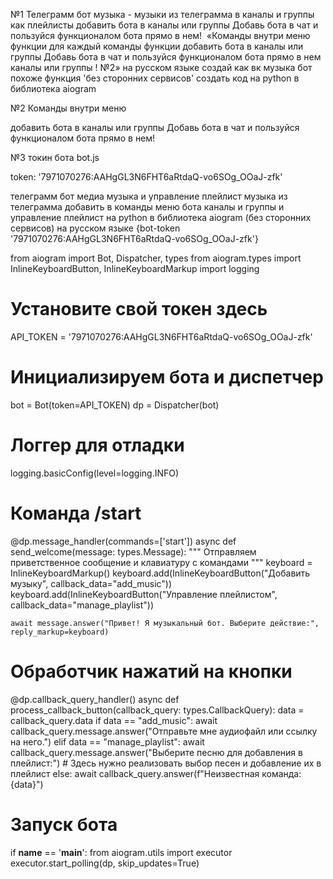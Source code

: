 №1 Телеграмм бот музыка - музыки из телеграмма в каналы и группы как плейлисты добавить бота в каналы или группы Добавь бота в чат и пользуйся функционалом бота прямо в нем!  «Команды внутри меню функции для каждый команды функции добавить бота в каналы или группы Добавь бота в чат и пользуйся функционалом бота прямо в нем каналы или группы ! №2» на русском языке создай как вк музыка бот похоже функция 'без сторонних сервисов' создать код на python в библиотека aiogram

№2 Команды внутри меню 

добавить бота в каналы или группы Добавь бота в чат и пользуйся функционалом бота прямо в нем! 

№3 токин бота bot.js

token: '7971070276:AAHgGL3N6FHT6aRtdaQ-vo6SOg_OOaJ-zfk'



телеграмм бот медиа музыка и управление плейлист музыка из телеграмма добавить в команды меню бота каналы и группы и управление плейлист на python в библиотека aiogram (без сторонних сервисов) на русском языке {bot-token '7971070276:AAHgGL3N6FHT6aRtdaQ-vo6SOg_OOaJ-zfk'}



from aiogram import Bot, Dispatcher, types
from aiogram.types import InlineKeyboardButton, InlineKeyboardMarkup
import logging

# Установите свой токен здесь
API_TOKEN = '7971070276:AAHgGL3N6FHT6aRtdaQ-vo6SOg_OOaJ-zfk'

# Инициализируем бота и диспетчер
bot = Bot(token=API_TOKEN)
dp = Dispatcher(bot)

# Логгер для отладки
logging.basicConfig(level=logging.INFO)

# Команда /start
@dp.message_handler(commands=['start'])
async def send_welcome(message: types.Message):
    """
    Отправляем приветственное сообщение и клавиатуру с командами
    """
    keyboard = InlineKeyboardMarkup()
    keyboard.add(InlineKeyboardButton("Добавить музыку", callback_data="add_music"))
    keyboard.add(InlineKeyboardButton("Управление плейлистом", callback_data="manage_playlist"))
    
    await message.answer("Привет! Я музыкальный бот. Выберите действие:", reply_markup=keyboard)

# Обработчик нажатий на кнопки
@dp.callback_query_handler()
async def process_callback_button(callback_query: types.CallbackQuery):
    data = callback_query.data
    if data == "add_music":
        await callback_query.message.answer("Отправьте мне аудиофайл или ссылку на него.")
    elif data == "manage_playlist":
        await callback_query.message.answer("Выберите песню для добавления в плейлист:")
        # Здесь нужно реализовать выбор песен и добавление их в плейлист
    else:
        await callback_query.answer(f"Неизвестная команда: {data}")

# Запуск бота
if __name__ == '__main__':
    from aiogram.utils import executor
    executor.start_polling(dp, skip_updates=True)